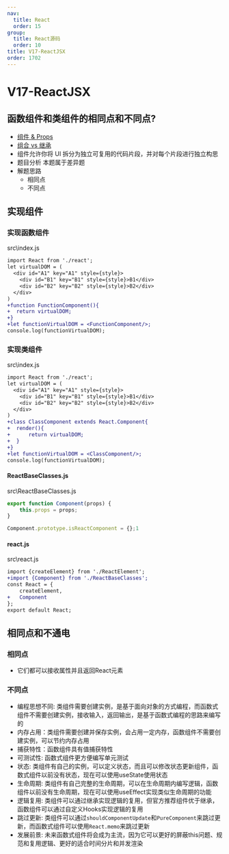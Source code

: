```yaml
---
nav:
  title: React
  order: 15
group:
  title: React源码
  order: 10
title: V17-ReactJSX
order: 1702
---
```


# V17-ReactJSX

## 函数组件和类组件的相同点和不同点?

- [组件 & Props](https://zh-hans.reactjs.org/docs/components-and-props.html)
- [组合 vs 继承](https://zh-hans.reactjs.org/docs/composition-vs-inheritance.html)
- 组件允许你将 UI 拆分为独立可复用的代码片段，并对每个片段进行独立构思
- 题目分析 本题属于差异题
- 解题思路
  - 相同点
  - 不同点

## 实现组件

### 实现函数组件

src\index.js

```diff
import React from './react';
let virtualDOM = (
  <div id="A1" key="A1" style={style}>
    <div id="B1" key="B1" style={style}>B1</div>
    <div id="B2" key="B2" style={style}>B2</div>
  </div>
)
+function FunctionComponent(){
+  return virtualDOM;
+}
+let functionVirtualDOM = <FunctionComponent/>;
console.log(functionVirtualDOM);
```

### 实现类组件

src\index.js

```diff
import React from './react';
let virtualDOM = (
  <div id="A1" key="A1" style={style}>
    <div id="B1" key="B1" style={style}>B1</div>
    <div id="B2" key="B2" style={style}>B2</div>
  </div>
)
+class ClassComponent extends React.Component{
+  render(){
+      return virtualDOM;
+  }
+}
+let functionVirtualDOM = <ClassComponent/>;
console.log(functionVirtualDOM);
```

#### ReactBaseClasses.js

src\ReactBaseClasses.js

```js
export function Component(props) {
    this.props = props;
}

Component.prototype.isReactComponent = {};1
```

#### react.js

src\react.js

```diff
import {createElement} from './ReactElement';
+import {Component} from './ReactBaseClasses';
const React = {
    createElement,
+   Component
};
export default React;
```

## 相同点和不通电

### 相同点

- 它们都可以接收属性并且返回React元素

### 不同点

- 编程思想不同: 类组件需要创建实例，是基于面向对象的方式编程，而函数式组件不需要创建实例，接收输入，返回输出，是基于函数式编程的思路来编写的
- 内存占用：类组件需要创建并保存实例，会占用一定内存，函数组件不需要创建实例，可以节约内存占用
- 捕获特性：函数组件具有值捕获特性
- 可测试性: 函数式组件更方便编写单元测试
- 状态: 类组件有自己的实例，可以定义状态，而且可以修改状态更新组件，函数式组件以前没有状态，现在可以使用useState使用状态
- 生命周期: 类组件有自己完整的生命周期，可以在生命周期内编写逻辑，函数组件以前没有生命周期，现在可以使用useEffect实现类似生命周期的功能
- 逻辑复用: 类组件可以通过继承实现逻辑的复用，但官方推荐组件优于继承，函数组件可以通过自定义Hooks实现逻辑的复用
- 跳过更新: 类组件可以通过`shouldComponentUpdate`和`PureComponent`来跳过更新，而函数式组件可以使用`React.memo`来跳过更新
- 发展前景: 未来函数式组件将会成为主流，因为它可以更好的屏蔽this问题、规范和复用逻辑、更好的适合时间分片和并发渲染
